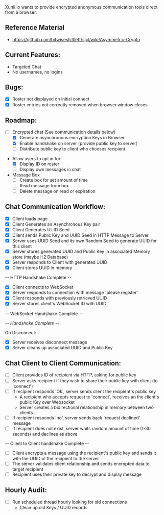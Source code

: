 Xunil.io wants to provide encrypted anonymous communication tools direct from a browser.

Reference Material
------------------

- https://github.com/bitwiseshiftleft/sjcl/wiki/Asymmetric-Crypto


Current Features:
-----------------

- Targeted Chat
- No usernames, no logins

Bugs:
-----

- [x] Roster not displayed on initial connect
- [x] Roster entries not correctly removed when browser window closes

Roadmap:
--------

- [ ] Encrypted chat (See communication details below)
    - [x] Generate asynchronous encryption Keys in Browser
    - [x] Enable handshake on server (provide public key to server)
    - [ ] Distribute public key to client who chooses recipient
- Allow users to opt in for:
    - [x] Display ID on roster
    - [ ] Display own messages in chat
- Message Box
    - [ ] Create box for set amount of time
    - [ ] Read message from box
    - [ ] Delete message on read or expiration

Chat Communication Workflow:
----------------------------

- [x] Client loads page
- [x] Client Generates an Asynchronous Key pair
- [x] Client Generates UUID Seed
- [x] Client sends Public Key and UUID Seed in HTTP Message to Server
- [x] Server uses UUID Seed and its own Random Seed to generate UUID for this client
- [x] Server stores generated UUID and Public Key in associated Memory store (maybe H2 Database)
- [x] Server responds to Client with generated UUID
- [x] Client stores UUID in memory

-- HTTP Handshake Complete --

- [x] Client connects to WebSocket
- [x] Server responds to connection with message 'please register'
- [x] Client responds with previously retrieved UUID
- [x] Server stores client's WebSocket ID with UUID

-- WebSocket Handshake Complete --

-- *Handshake Complete* --

On Disconnect:

- [x] Server receives disconnect message
- [x] Server cleans up associated UUID and Public Key

Chat Client to Client Communication:
------------------------------------

- [ ] Client provides ID of recipient via HTTP, asking for public key
- [ ] Server asks recipient if they wish to share their public key with client (to 'connect')
- [ ] If recipient responds 'Ok', server sends client the recipient's public key 
    - A recipient who accepts request to 'connect', receives an the client's public Key over Websocket
    - Server creates a bidirectional relationship in memory between two clients
- [ ] If recipient responds 'no', server sends back 'request declined' message
- [ ] If recipient does not exist, server waits random amount of time (1-30 seconds) and declines as above

-- Client to Client handshake Complete --

- [ ] Client encrypts a message using the recipient's public key and sends it with the UUID of the recipient to the server
- [ ] The server validates client relationship and sends encrypted data to target recipient
- [ ] Recipient uses their private  key to decrypt and display message

Hourly Audit:
-------------

- [ ] Run scheduled thread hourly looking for old connections
    - Clean up old Keys / UUID records
